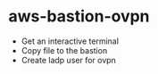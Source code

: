 # aws-bastion-ovpn
- Get an interactive terminal
- Copy file to the bastion
- Create ladp user for ovpn
